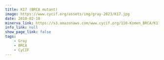 ```yaml
---
title: K17 (BRCA mutant)
image: https://www.cycif.org/assets/img/gray-2023/K17.jpg
date: 2010-02-10
minerva_link: https://s3.amazonaws.com/www.cycif.org/110-Komen_BRCA/K17/index.html
info_link: null
show_page_link: false
tags:
    - Gray
    - BRCA
    - CyCIF
---
```

